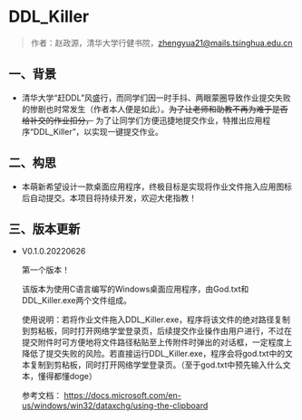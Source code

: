 # DDL_Killer

> 作者：赵政源，清华大学行健书院，zhengyua21@mails.tsinghua.edu.cn

## 一、背景

- 清华大学“赶DDL”风盛行，而同学们因一时手抖、两眼蒙圈导致作业提交失败的惨剧也时常发生（作者本人便是如此）。~~为了让老师和助教不再为难于是否给补交的作业扣分，~~ 为了让同学们方便迅捷地提交作业，特推出应用程序“DDL_Killer”，以实现一键提交作业。

## 二、构思

- 本萌新希望设计一款桌面应用程序，终极目标是实现将作业文件拖入应用图标后自动提交。本项目将持续开发，欢迎大佬指教！

## 三、版本更新

- V0.1.0.20220626

    第一个版本！

    该版本为使用C语言编写的Windows桌面应用程序，由God.txt和DDL_Killer.exe两个文件组成。

    使用说明：若将作业文件拖入DDL_Killer.exe，程序将该文件的绝对路径复制到剪粘板，同时打开网络学堂登录页，后续提交作业操作由用户进行，不过在提交附件时可方便地将文件路径粘贴至上传附件时弹出的对话框，一定程度上降低了提交失败的风险。若直接运行DDL_Killer.exe，程序会将god.txt中的文本复制到剪粘板，同时打开网络学堂登录页。（至于god.txt中预先输入什么文本，懂得都懂doge）

    参考文档：
    <https://docs.microsoft.com/en-us/windows/win32/dataxchg/using-the-clipboard>
